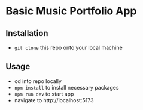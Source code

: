 # Basic Music Portfolio App

## Installation 

- `git clone` this repo onto your local machine

## Usage

- cd into repo locally
- `npm install` to install necessary packages
- `npm run dev` to start app
- navigate to http://localhost:5173